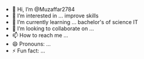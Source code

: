 - 👋 Hi, I’m @Muzaffar2784
- 👀 I’m interested in ... improve skills
- 🌱 I’m currently learning ... bachelor's of science IT
- 💞️ I’m looking to collaborate on ...
- 📫 How to reach me ... 
- 😄 Pronouns: ...
- ⚡ Fun fact: ...

<!---
Muzaffar2784/Muzaffar2784 is a ✨ special ✨ repository because its `README.md` (this file) appears on your GitHub profile.
You can click the Preview link to take a look at your changes.
--->
